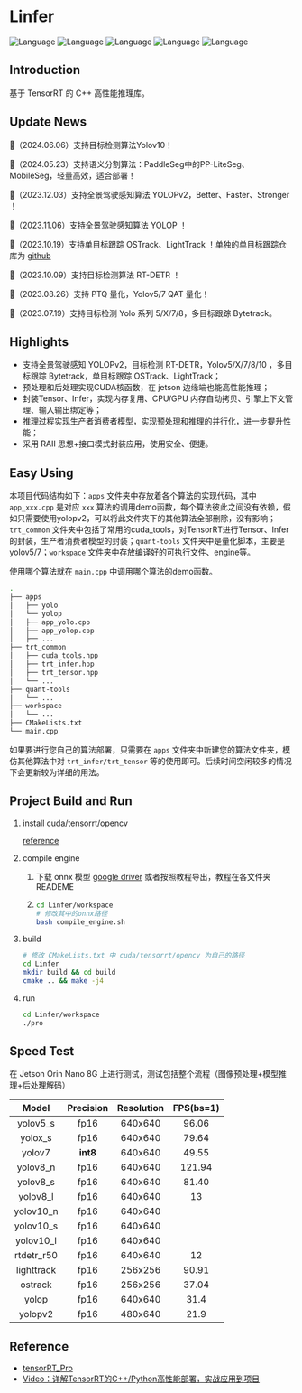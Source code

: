 

# Linfer

![Language](https://img.shields.io/badge/language-c++-brightgreen) ![Language](https://img.shields.io/badge/CUDA-12.1-brightgreen) ![Language](https://img.shields.io/badge/TensorRT-8.6.1.6-brightgreen) ![Language](https://img.shields.io/badge/OpenCV-4.5.5-brightgreen) ![Language](https://img.shields.io/badge/ubuntu-20.04-brightorigin)

## Introduction

基于 TensorRT 的 C++ 高性能推理库。



## Update News

🚀（2024.06.06）支持目标检测算法Yolov10！

🚀（2024.05.23）支持语义分割算法：PaddleSeg中的PP-LiteSeg、MobileSeg，轻量高效，适合部署！

🚀（2023.12.03）支持全景驾驶感知算法 YOLOPv2，Better、Faster、Stronger ！

🚀（2023.11.06）支持全景驾驶感知算法 YOLOP ！

🚀（2023.10.19）支持单目标跟踪 OSTrack、LightTrack ！单独的单目标跟踪仓库为 [github](https://github.com/l-sf/Track-trt) 

🚀（2023.10.09）支持目标检测算法 RT-DETR ！

🚀（2023.08.26）支持 PTQ 量化，Yolov5/7 QAT 量化！

🚀（2023.07.19）支持目标检测 Yolo 系列 5/X/7/8，多目标跟踪 Bytetrack。



## Highlights

- 支持全景驾驶感知 YOLOPv2，目标检测 RT-DETR，Yolov5/X/7/8/10 ，多目标跟踪 Bytetrack，单目标跟踪 OSTrack、LightTrack；
- 预处理和后处理实现CUDA核函数，在 jetson 边缘端也能高性能推理；
- 封装Tensor、Infer，实现内存复用、CPU/GPU 内存自动拷贝、引擎上下文管理、输入输出绑定等；
- 推理过程实现生产者消费者模型，实现预处理和推理的并行化，进一步提升性能；
- 采用 RAII 思想+接口模式封装应用，使用安全、便捷。



## Easy Using

本项目代码结构如下：`apps` 文件夹中存放着各个算法的实现代码，其中 `app_xxx.cpp` 是对应 `xxx` 算法的调用demo函数，每个算法彼此之间没有依赖，假如只需要使用yolopv2，可以将此文件夹下的其他算法全部删除，没有影响；`trt_common` 文件夹中包括了常用的cuda_tools，对TensorRT进行Tensor、Infer的封装，生产者消费者模型的封装；`quant-tools` 文件夹中是量化脚本，主要是yolov5/7；`workspace` 文件夹中存放编译好的可执行文件、engine等。

使用哪个算法就在 `main.cpp` 中调用哪个算法的demo函数。

```bash
.
├── apps
│   ├── yolo
│   └── yolop
│   ├── app_yolo.cpp
│   ├── app_yolop.cpp
│   ├── ...
├── trt_common
│   ├── cuda_tools.hpp
│   ├── trt_infer.hpp
│   ├── trt_tensor.hpp
│   └── ...
├── quant-tools
│   └── ...
├── workspace
│   └── ...
├── CMakeLists.txt
└── main.cpp
```

如果要进行您自己的算法部署，只需要在 `apps` 文件夹中新建您的算法文件夹，模仿其他算法中对 `trt_infer/trt_tensor` 等的使用即可。后续时间空闲较多的情况下会更新较为详细的用法。



## Project Build and Run

1. install cuda/tensorrt/opencv

   [reference](https://github.com/l-sf/Notes/blob/main/notes/Ubuntu20.04_install_tutorials.md#%E4%BA%94cuda--cudnn--tensorrt-install) 

2. compile engine

   1. 下载 onnx 模型 [google driver](https://drive.google.com/drive/folders/16ZqDaxlWm1aDXQsjsxLS7yFL0YqzHbxT?usp=sharing) 或者按照教程导出，教程在各文件夹READEME

   2. ```bash
      cd Linfer/workspace
      # 修改其中的onnx路径
      bash compile_engine.sh
      ```

3. build 

   ```bash
   # 修改 CMakeLists.txt 中 cuda/tensorrt/opencv 为自己的路径
   cd Linfer
   mkdir build && cd build
   cmake .. && make -j4
   ```

4. run

   ```bash
   cd Linfer/workspace
   ./pro
   ```



## Speed Test

在 Jetson Orin Nano 8G 上进行测试，测试包括整个流程（图像预处理+模型推理+后处理解码）

|   Model    | Precision | Resolution | FPS(bs=1) |
| :--------: | :-------: | :--------: | :-------: |
|  yolov5_s  |   fp16    |  640x640   |   96.06   |
|  yolox_s   |   fp16    |  640x640   |   79.64   |
|   yolov7   | **int8**  |  640x640   |   49.55   |
|  yolov8_n  |   fp16    |  640x640   |  121.94   |
|  yolov8_s  |   fp16    |  640x640   |   81.40   |
|  yolov8_l  |   fp16    |  640x640   |    13     |
| yolov10_n  |   fp16    |  640x640   |           |
| yolov10_s  |   fp16    |  640x640   |           |
| yolov10_l  |   fp16    |  640x640   |           |
| rtdetr_r50 |   fp16    |  640x640   |    12     |
| lighttrack |   fp16    |  256x256   |   90.91   |
|  ostrack   |   fp16    |  256x256   |   37.04   |
|   yolop    |   fp16    |  640x640   |   31.4    |
|  yolopv2   |   fp16    |  480x640   |   21.9    |



## Reference

- [tensorRT_Pro](https://github.com/shouxieai/tensorRT_Pro.git) 
- [Video：详解TensorRT的C++/Python高性能部署，实战应用到项目](https://www.bilibili.com/video/BV1Xw411f7FW/?share_source=copy_web&vd_source=4bb05d1ac6ff39b7680900de14419dca) 

